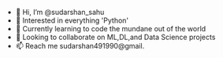 - 👋 Hi, I’m @sudarshan_sahu
- 👀 Interested in everything 'Python'   
- 🌱 Currently learning to code the mundane out of the world
- 💞️ Looking to collaborate on ML,DL,and Data Science projects 
- 📫 Reach me sudarshan491990@gmail. 

<!---
sudarshan4990/Git'chya is a ✨ special ✨ repository because its `README.md` (this file) appears on your GitHub profile.
You can click the Preview link to take a look at your changes.
--->

